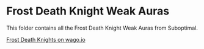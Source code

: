 # Frost Death Knight Weak Auras
This folder contains all the Frost Death Knight Weak Auras from Suboptimal.

[Frost Death Knights on wago.io](https://wago.io/weakauras/classes/death-knight/frost)
